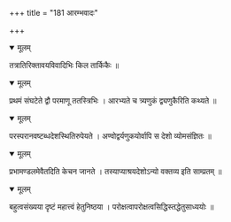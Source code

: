 +++
title = "181 आरम्भवादः"

+++


<details open><summary>मूलम्</summary>

तत्रातिरिक्तावयविवादिभिः किल तार्किकैः ॥
</details>



<details open><summary>मूलम्</summary>

प्रथमं संघटेते द्वौ परमाणू ततस्त्रिभिः । आरभ्यते च त्र्यणुकं द्व्यणुकैरिति कथ्यते ॥
</details>



<details open><summary>मूलम्</summary>

परस्परानवष्टब्धदेशस्थितिरुपेयते । अण्वोद्वर्यणुकयोर्वापि स देशो व्योमसंज्ञितः ॥
</details>



<details open><summary>मूलम्</summary>

प्रभामण्डलमेवैतदिति केचन जानते । तस्याप्याश्रयदेशोऽन्यो वक्तव्य इति साम्प्रतम् ॥
</details>



<details open><summary>मूलम्</summary>

बहुत्वसंख्यया दृष्टं महात्त्वं हेतुनिष्ठया । परोक्षत्वापरोक्षत्वसिद्धिस्तद्धेतुसाध्ययोः ॥
</details>

